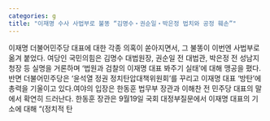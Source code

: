 ```yaml
---
categories: g
title: "이재명 수사 사법부로 불똥 “김명수‧권순일‧박은정 법치와 공정 훼손”"
---
```

이재명 더불어민주당 대표에 대한 각종 의혹이 쏟아지면서, 그 불똥이 이번엔 사법부로 옮겨 붙었다. 여당인 국민의힘은 김명수 대법원장, 권순일 전 대법관, 박은정 전 성남지청장 등 실명을 거론하며 ‘법원과 검찰의 이재명 대표 봐주기 실태’에 대해 맹공을 폈다. 반면 더불어민주당은 ‘윤석열 정권 정치탄압대책위원회’를 꾸리고 이재명 대표 ‘방탄’에 총력을 기울이고 있다.여야의 입장은 한동훈 법무부 장관과 이해찬 전 민주당 대표의 말에서 확연히 드러난다. 한동훈 장관은 9월19일 국회 대정부질문에서 이재명 대표의 기소에 대해 “(정치적 탄